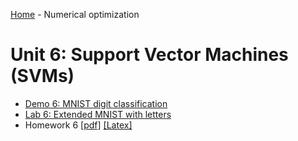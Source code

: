 [Home](../sequence.md) - Numerical optimization

# Unit 6:  Support Vector Machines (SVMs)

* [Demo 6:  MNIST digit classification](./demo06_mnist_svm.ipynb)
* [Lab 6: Extended MNIST with letters](./lab06_ext_mnist_partial.ipynb)
* Homework 6 [[pdf]](./hw/hw06_svm.pdf) [[Latex]](./hw/hw06_svm.tex) 



